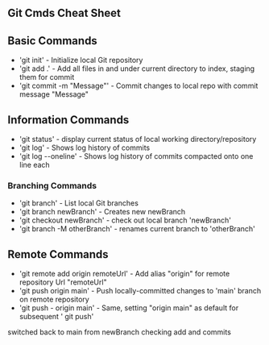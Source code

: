 ## Git Cmds Cheat Sheet

## Basic Commands
* 'git init' - Initialize local Git repository
* 'git add .' - Add all files in and under current directory to index, staging them for commit
* 'git commit -m "Message"' - Commit changes to local repo with commit message "Message"

## Information Commands
* 'git status' - display current status of local working directory/repository
* 'git log' - Shows log history of commits
* 'git log --oneline' - Shows log history of commits compacted onto one line each

### Branching Commands
* 'git branch' - List local Git branches
* 'git branch newBranch' - Creates new newBranch
* 'git checkout newBranch' - check out local branch 'newBranch'
* 'git branch -M otherBranch' - renames current branch to 'otherBranch'

## Remote Commands
* 'git remote add origin remoteUrl' - Add alias "origin" for remote repository Url  "remoteUrl"
* 'git push origin main' - Push locally-committed changes to 'main' branch on remote repository
* 'git push - origin main' - Same, setting "origin main" as default for subsequent ' git push'

switched back to main from newBranch
checking add and commits

